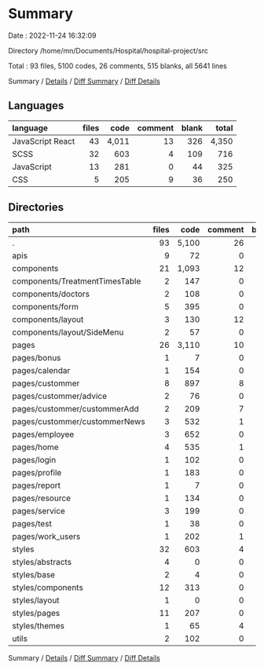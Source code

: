 # Summary

Date : 2022-11-24 16:32:09

Directory /home/mn/Documents/Hospital/hospital-project/src

Total : 93 files,  5100 codes, 26 comments, 515 blanks, all 5641 lines

Summary / [Details](details.md) / [Diff Summary](diff.md) / [Diff Details](diff-details.md)

## Languages
| language | files | code | comment | blank | total |
| :--- | ---: | ---: | ---: | ---: | ---: |
| JavaScript React | 43 | 4,011 | 13 | 326 | 4,350 |
| SCSS | 32 | 603 | 4 | 109 | 716 |
| JavaScript | 13 | 281 | 0 | 44 | 325 |
| CSS | 5 | 205 | 9 | 36 | 250 |

## Directories
| path | files | code | comment | blank | total |
| :--- | ---: | ---: | ---: | ---: | ---: |
| . | 93 | 5,100 | 26 | 515 | 5,641 |
| apis | 9 | 72 | 0 | 11 | 83 |
| components | 21 | 1,093 | 12 | 109 | 1,214 |
| components/TreatmentTimesTable | 2 | 147 | 0 | 13 | 160 |
| components/doctors | 2 | 108 | 0 | 6 | 114 |
| components/form | 5 | 395 | 0 | 46 | 441 |
| components/layout | 3 | 130 | 12 | 15 | 157 |
| components/layout/SideMenu | 2 | 57 | 0 | 7 | 64 |
| pages | 26 | 3,110 | 10 | 250 | 3,370 |
| pages/bonus | 1 | 7 | 0 | 2 | 9 |
| pages/calendar | 1 | 154 | 0 | 20 | 174 |
| pages/custommer | 8 | 897 | 8 | 84 | 989 |
| pages/custommer/advice | 2 | 76 | 0 | 6 | 82 |
| pages/custommer/custommerAdd | 2 | 209 | 7 | 16 | 232 |
| pages/custommer/custommerNews | 3 | 532 | 1 | 52 | 585 |
| pages/employee | 3 | 652 | 0 | 33 | 685 |
| pages/home | 4 | 535 | 1 | 30 | 566 |
| pages/login | 1 | 102 | 0 | 11 | 113 |
| pages/profile | 1 | 183 | 0 | 11 | 194 |
| pages/report | 1 | 7 | 0 | 2 | 9 |
| pages/resource | 1 | 134 | 0 | 13 | 147 |
| pages/service | 3 | 199 | 0 | 24 | 223 |
| pages/test | 1 | 38 | 0 | 4 | 42 |
| pages/work_users | 1 | 202 | 1 | 16 | 219 |
| styles | 32 | 603 | 4 | 109 | 716 |
| styles/abstracts | 4 | 0 | 0 | 4 | 4 |
| styles/base | 2 | 4 | 0 | 3 | 7 |
| styles/components | 12 | 313 | 0 | 53 | 366 |
| styles/layout | 1 | 0 | 0 | 1 | 1 |
| styles/pages | 11 | 207 | 0 | 28 | 235 |
| styles/themes | 1 | 65 | 4 | 14 | 83 |
| utils | 2 | 102 | 0 | 26 | 128 |

Summary / [Details](details.md) / [Diff Summary](diff.md) / [Diff Details](diff-details.md)